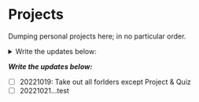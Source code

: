 # Projects

Dumping personal projects here; in no particular order.

<details>
<summary>Write the updates below:</summary>
  
'''  
  - [ ] 20221019: Take out all forlders except Project & Quiz
  - [ ] 20221021...test
'''
  
</details>

***Write the updates below:***
 - [ ] 20221019: Take out all forlders except Project & Quiz
 - [ ] 20221021...test
